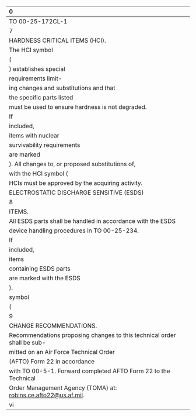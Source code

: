 | 0                                                                       |
|:------------------------------------------------------------------------|
| TO 00-25-172CL-1                                                        |
| 7                                                                       |
| HARDNESS CRITICAL ITEMS (HCI).                                          |
| The HCI symbol                                                          |
| (                                                                       |
| ) establishes special                                                   |
| requirements limit-                                                     |
| ing changes and substitutions and that                                  |
| the specific parts listed                                               |
| must be used to ensure hardness is not degraded.                        |
| If                                                                      |
| included,                                                               |
| items with nuclear                                                      |
| survivability requirements                                              |
| are marked                                                              |
| ). All changes to, or proposed substitutions of,                        |
| with the HCI symbol (                                                   |
| HCIs must be approved by the acquiring activity.                        |
| ELECTROSTATIC DISCHARGE SENSITIVE (ESDS)                                |
| 8                                                                       |
| ITEMS.                                                                  |
| All ESDS parts shall be handled in accordance with the ESDS             |
| device handling procedures in TO 00-25-234.                             |
| If                                                                      |
| included,                                                               |
| items                                                                   |
| containing ESDS parts                                                   |
| are marked with the ESDS                                                |
| ).                                                                      |
| symbol                                                                  |
| (                                                                       |
| 9                                                                       |
| CHANGE RECOMMENDATIONS.                                                 |
| Recommendations proposing changes to this technical order shall be sub- |
| mitted on an Air Force Technical Order                                  |
| (AFTO) Form 22 in accordance                                            |
| with TO 00-5-1. Forward completed AFTO Form 22 to the Technical         |
| Order Management Agency (TOMA) at: robins.ce.afto22@us.af.mil.          |
| vi                                                                      |